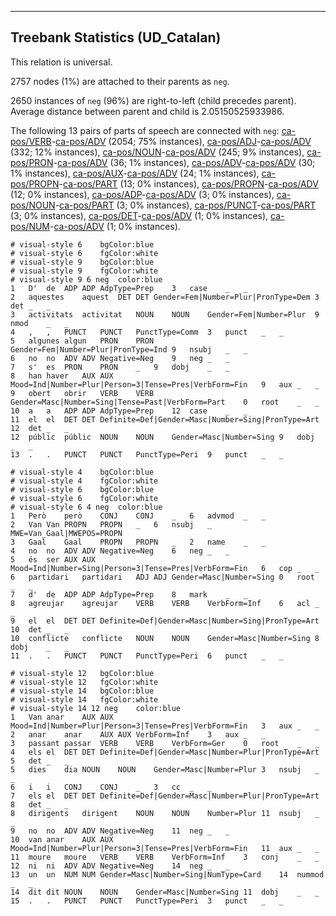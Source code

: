 

--------------------------------------------------------------------------------

## Treebank Statistics (UD_Catalan)

This relation is universal.

2757 nodes (1%) are attached to their parents as `neg`.

2650 instances of `neg` (96%) are right-to-left (child precedes parent).
Average distance between parent and child is 2.05150525933986.

The following 13 pairs of parts of speech are connected with `neg`: [ca-pos/VERB]()-[ca-pos/ADV]() (2054; 75% instances), [ca-pos/ADJ]()-[ca-pos/ADV]() (332; 12% instances), [ca-pos/NOUN]()-[ca-pos/ADV]() (245; 9% instances), [ca-pos/PRON]()-[ca-pos/ADV]() (36; 1% instances), [ca-pos/ADV]()-[ca-pos/ADV]() (30; 1% instances), [ca-pos/AUX]()-[ca-pos/ADV]() (24; 1% instances), [ca-pos/PROPN]()-[ca-pos/PART]() (13; 0% instances), [ca-pos/PROPN]()-[ca-pos/ADV]() (12; 0% instances), [ca-pos/ADP]()-[ca-pos/ADV]() (3; 0% instances), [ca-pos/NOUN]()-[ca-pos/PART]() (3; 0% instances), [ca-pos/PUNCT]()-[ca-pos/PART]() (3; 0% instances), [ca-pos/DET]()-[ca-pos/ADV]() (1; 0% instances), [ca-pos/NUM]()-[ca-pos/ADV]() (1; 0% instances).


~~~ conllu
# visual-style 6	bgColor:blue
# visual-style 6	fgColor:white
# visual-style 9	bgColor:blue
# visual-style 9	fgColor:white
# visual-style 9 6 neg	color:blue
1	D'	de	ADP	ADP	AdpType=Prep	3	case	_	_
2	aquestes	aquest	DET	DET	Gender=Fem|Number=Plur|PronType=Dem	3	det	_	_
3	activitats	activitat	NOUN	NOUN	Gender=Fem|Number=Plur	9	nmod	_	_
4	,	,	PUNCT	PUNCT	PunctType=Comm	3	punct	_	_
5	algunes	algun	PRON	PRON	Gender=Fem|Number=Plur|PronType=Ind	9	nsubj	_	_
6	no	no	ADV	ADV	Negative=Neg	9	neg	_	_
7	s'	es	PRON	PRON	_	9	dobj	_	_
8	han	haver	AUX	AUX	Mood=Ind|Number=Plur|Person=3|Tense=Pres|VerbForm=Fin	9	aux	_	_
9	obert	obrir	VERB	VERB	Gender=Masc|Number=Sing|Tense=Past|VerbForm=Part	0	root	_	_
10	a	a	ADP	ADP	AdpType=Prep	12	case	_	_
11	el	el	DET	DET	Definite=Def|Gender=Masc|Number=Sing|PronType=Art	12	det	_	_
12	públic	públic	NOUN	NOUN	Gender=Masc|Number=Sing	9	dobj	_	_
13	.	.	PUNCT	PUNCT	PunctType=Peri	9	punct	_	_

~~~


~~~ conllu
# visual-style 4	bgColor:blue
# visual-style 4	fgColor:white
# visual-style 6	bgColor:blue
# visual-style 6	fgColor:white
# visual-style 6 4 neg	color:blue
1	Però	però	CONJ	CONJ	_	6	advmod	_	_
2	Van	Van	PROPN	PROPN	_	6	nsubj	_	MWE=Van_Gaal|MWEPOS=PROPN
3	Gaal	Gaal	PROPN	PROPN	_	2	name	_	_
4	no	no	ADV	ADV	Negative=Neg	6	neg	_	_
5	és	ser	AUX	AUX	Mood=Ind|Number=Sing|Person=3|Tense=Pres|VerbForm=Fin	6	cop	_	_
6	partidari	partidari	ADJ	ADJ	Gender=Masc|Number=Sing	0	root	_	_
7	d'	de	ADP	ADP	AdpType=Prep	8	mark	_	_
8	agreujar	agreujar	VERB	VERB	VerbForm=Inf	6	acl	_	_
9	el	el	DET	DET	Definite=Def|Gender=Masc|Number=Sing|PronType=Art	10	det	_	_
10	conflicte	conflicte	NOUN	NOUN	Gender=Masc|Number=Sing	8	dobj	_	_
11	.	.	PUNCT	PUNCT	PunctType=Peri	6	punct	_	_

~~~


~~~ conllu
# visual-style 12	bgColor:blue
# visual-style 12	fgColor:white
# visual-style 14	bgColor:blue
# visual-style 14	fgColor:white
# visual-style 14 12 neg	color:blue
1	Van	anar	AUX	AUX	Mood=Ind|Number=Plur|Person=3|Tense=Pres|VerbForm=Fin	3	aux	_	_
2	anar	anar	AUX	AUX	VerbForm=Inf	3	aux	_	_
3	passant	passar	VERB	VERB	VerbForm=Ger	0	root	_	_
4	els	el	DET	DET	Definite=Def|Gender=Masc|Number=Plur|PronType=Art	5	det	_	_
5	dies	dia	NOUN	NOUN	Gender=Masc|Number=Plur	3	nsubj	_	_
6	i	i	CONJ	CONJ	_	3	cc	_	_
7	els	el	DET	DET	Definite=Def|Gender=Masc|Number=Plur|PronType=Art	8	det	_	_
8	dirigents	dirigent	NOUN	NOUN	Number=Plur	11	nsubj	_	_
9	no	no	ADV	ADV	Negative=Neg	11	neg	_	_
10	van	anar	AUX	AUX	Mood=Ind|Number=Plur|Person=3|Tense=Pres|VerbForm=Fin	11	aux	_	_
11	moure	moure	VERB	VERB	VerbForm=Inf	3	conj	_	_
12	ni	ni	ADV	ADV	Negative=Neg	14	neg	_	_
13	un	un	NUM	NUM	Gender=Masc|Number=Sing|NumType=Card	14	nummod	_	_
14	dit	dit	NOUN	NOUN	Gender=Masc|Number=Sing	11	dobj	_	_
15	.	.	PUNCT	PUNCT	PunctType=Peri	3	punct	_	_

~~~


